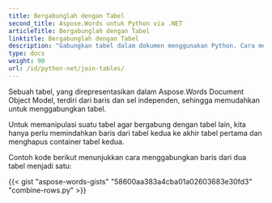 ```yaml
---
title: Bergabunglah dengan Tabel
second_title: Aspose.Words untuk Python via .NET
articleTitle: Bergabunglah dengan Tabel
linktitle: Bergabunglah dengan Tabel
description: "Gabungkan tabel dalam dokumen menggunakan Python. Cara menggabungkan dua tabel menjadi satu di Python."
type: docs
weight: 90
url: /id/python-net/join-tables/
---
```


Sebuah tabel, yang direpresentasikan dalam Aspose.Words Document Object Model, terdiri dari baris dan sel independen, sehingga memudahkan untuk menggabungkan tabel.

Untuk memanipulasi suatu tabel agar bergabung dengan tabel lain, kita hanya perlu memindahkan baris dari tabel kedua ke akhir tabel pertama dan menghapus container tabel kedua.

Contoh kode berikut menunjukkan cara menggabungkan baris dari dua tabel menjadi satu:

{{< gist "aspose-words-gists" "58600aa383a4cba01a02603683e30fd3" "combine-rows.py" >}}
